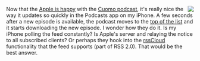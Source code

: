 <img src="http://scripting.com/images/2020/04/30/voila.png" border="0" align="right">Now that the <a href="http://scripting.com/2020/04/30.html#a142426">Apple is happy</a> with the <a href="http://this.how/cuomo/">Cuomo podcast</a>, it's really nice the way it updates so quickly in the Podcasts app on my iPhone. A few seconds after a new episode is available, the podcast moves to the <a href="http://scripting.com/images/2020/05/05/applePodcastsAppScreenShot.png">top of the list</a> and it starts downloading the new episode. I wonder how they do it. Is my iPhone polling the feed constantly? Is Apple's server and relaying the notice to all subscribed clients? Or perhaps they hook into the <a href="http://scripting.com/2015/06/02/rsscloudDomains.html">rssCloud</a> functionality that the feed supports (part of RSS 2.0). That would be the best answer. 
